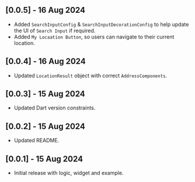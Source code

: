 ## [0.0.5] - 16 Aug 2024

* Added `SearchInputConfig` & `SearchInputDecorationConfig` to help update the UI of `Search Input` if required.
* Added `My Locaation Button`, so users can navigate to their current location. 

## [0.0.4] - 16 Aug 2024

* Updated `LocationResult` object with correct `AddressComponents`.

## [0.0.3] - 15 Aug 2024

* Updated Dart version constraints.

## [0.0.2] - 15 Aug 2024

* Updated README.

## [0.0.1] - 15 Aug 2024

* Initial release with logic, widget and example.
